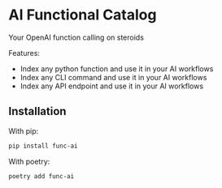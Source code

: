 # AI Functional Catalog

Your OpenAI function calling on steroids

Features:
- Index any python function and use it in your AI workflows
- Index any CLI command and use it in your AI workflows
- Index any API endpoint and use it in your AI workflows

## Installation

With pip:

```bash
pip install func-ai
```

With poetry:

```bash
poetry add func-ai
```
